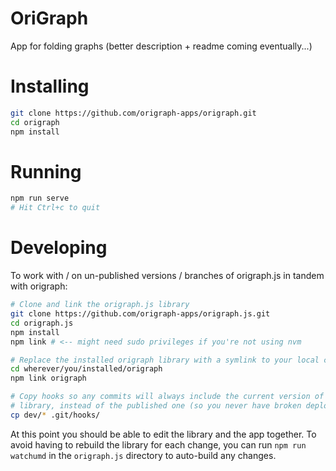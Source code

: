 OriGraph
========
App for folding graphs (better description + readme coming eventually...)

# Installing
```bash
git clone https://github.com/origraph-apps/origraph.git
cd origraph
npm install
```

# Running
```bash
npm run serve
# Hit Ctrl+c to quit
```

# Developing
To work with / on un-published versions / branches of origraph.js in tandem with origraph:

```bash
# Clone and link the origraph.js library
git clone https://github.com/origraph-apps/origraph.js.git
cd origraph.js
npm install
npm link # <-- might need sudo privileges if you're not using nvm

# Replace the installed origraph library with a symlink to your local copy
cd wherever/you/installed/origraph
npm link origraph

# Copy hooks so any commits will always include the current version of the
# library, instead of the published one (so you never have broken deployments)
cp dev/* .git/hooks/
```

At this point you should be able to edit the library and the app together. To avoid having to rebuild the library for each change, you can run `npm run watchumd` in the `origraph.js` directory to auto-build any changes.
